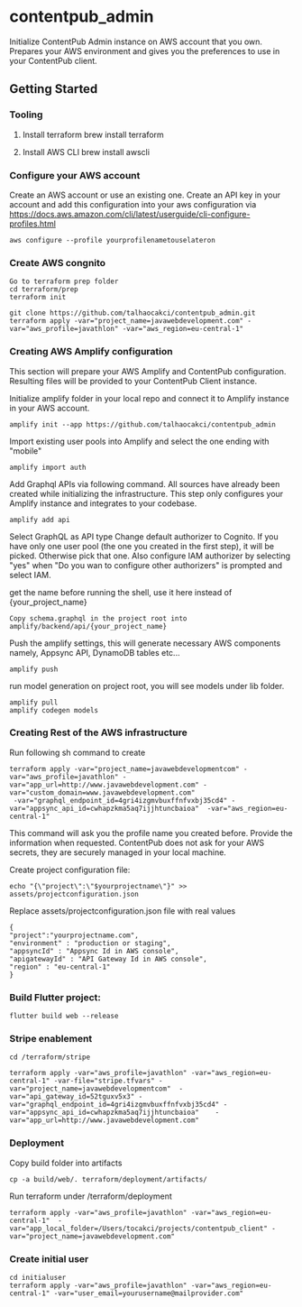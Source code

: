 
#  contentpub_admin

  

Initialize ContentPub Admin instance on AWS account that you own.
Prepares your AWS environment and gives you the preferences to use in your ContentPub client.

  

##  Getting Started

### Tooling

1. Install terraform
    brew install terraform

2. Install AWS CLI
    brew install awscli


### Configure your AWS account
Create an AWS account or use an existing one.
Create an API key in your account and add this configuration into your aws configuration via
https://docs.aws.amazon.com/cli/latest/userguide/cli-configure-profiles.html

    aws configure --profile yourprofilenametouselateron

### Create AWS congnito
    Go to terraform prep folder
    cd terraform/prep
    terraform init
    
    git clone https://github.com/talhaocakci/contentpub_admin.git
    terraform apply -var="project_name=javawebdevelopment.com" -var="aws_profile=javathlon" -var="aws_region=eu-central-1"

### Creating AWS Amplify configuration
This section will prepare your AWS Amplify and ContentPub configuration. Resulting files will be provided to your ContentPub Client instance.

Initialize amplify folder in your local repo and connect it to Amplify instance in your AWS account.

    amplify init --app https://github.com/talhaocakci/contentpub_admin

Import existing user pools into Amplify and select the one ending with "mobile"

    amplify import auth

  Add Graphql APIs via following command. All sources have already been created while initializing the infrastructure. This step only configures your Amplify instance and integrates to your codebase.

    amplify add api

Select GraphQL as API type
Change default authorizer to Cognito. If you have only one user pool (the one you created in the first step), it will be picked. Otherwise pick that one.
Also configure IAM authorizer by selecting "yes" when "Do you wan to configure other authorizers" is prompted and select IAM.
  
get the name before running the shell, use it here instead of {your_project_name}

    Copy schema.graphql in the project root into amplify/backend/api/{your_project_name}

Push the amplify settings, this will generate necessary AWS components namely, Appsync API, DynamoDB tables etc...
   
    amplify push

run model generation on project root, you will see models under lib folder.

    amplify pull
    amplify codegen models


### Creating Rest of the AWS infrastructure
Run following sh command to create 

    terraform apply -var="project_name=javawebdevelopmentcom" -var="aws_profile=javathlon" -var="app_url=http://www.javawebdevelopment.com" -var="custom_domain=www.javawebdevelopment.com" 
     -var="graphql_endpoint_id=4gri4izgmvbuxffnfvxbj35cd4" -var="appsync_api_id=cwhapzkma5aq7ijjhtuncbaioa"  -var="aws_region=eu-central-1"

This command will ask you the profile name you created before. Provide the information when requested. ContentPub does not ask for your AWS secrets, they are securely managed in your local machine.

Create project configuration file:

    echo "{\"project\":\"$yourprojectname\"}" >> assets/projectconfiguration.json 

Replace assets/projectconfiguration.json file with real values

    {
    "project":"yourprojectname.com",
    "environment" : "production or staging",
    "appsyncId" : "Appsync Id in AWS console",
    "apigatewayId" : "API Gateway Id in AWS console",
    "region" : "eu-central-1"
    }


### Build Flutter project:

    flutter build web --release


### Stripe enablement

    cd /terraform/stripe

    terraform apply -var="aws_profile=javathlon" -var="aws_region=eu-central-1" -var-file="stripe.tfvars" -var="project_name=javawebdevelopmentcom"  -var="api_gateway_id=52tguxv5x3" -var="graphql_endpoint_id=4gri4izgmvbuxffnfvxbj35cd4" -var="appsync_api_id=cwhapzkma5aq7ijjhtuncbaioa"    -var="app_url=http://www.javawebdevelopment.com"

### Deployment

Copy build folder into artifacts    
    
    cp -a build/web/. terraform/deployment/artifacts/

Run terraform under /terraform/deployment

    terraform apply -var="aws_profile=javathlon" -var="aws_region=eu-central-1"  -var="app_local_folder=/Users/tocakci/projects/contentpub_client" -var="project_name=javawebdevelopment.com"

### Create initial user

    cd initialuser
    terraform apply -var="aws_profile=javathlon" -var="aws_region=eu-central-1" -var="user_email=yourusername@mailprovider.com"
